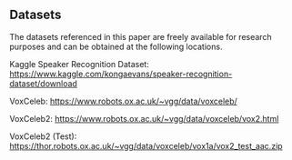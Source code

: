 Datasets
---

The datasets referenced in this paper are freely available for research purposes and can be obtained at the following locations.

Kaggle Speaker Recognition Dataset:
https://www.kaggle.com/kongaevans/speaker-recognition-dataset/download

VoxCeleb:
https://www.robots.ox.ac.uk/~vgg/data/voxceleb/

VoxCeleb2:
https://www.robots.ox.ac.uk/~vgg/data/voxceleb/vox2.html

VoxCeleb2 (Test):
https://thor.robots.ox.ac.uk/~vgg/data/voxceleb/vox1a/vox2_test_aac.zip

